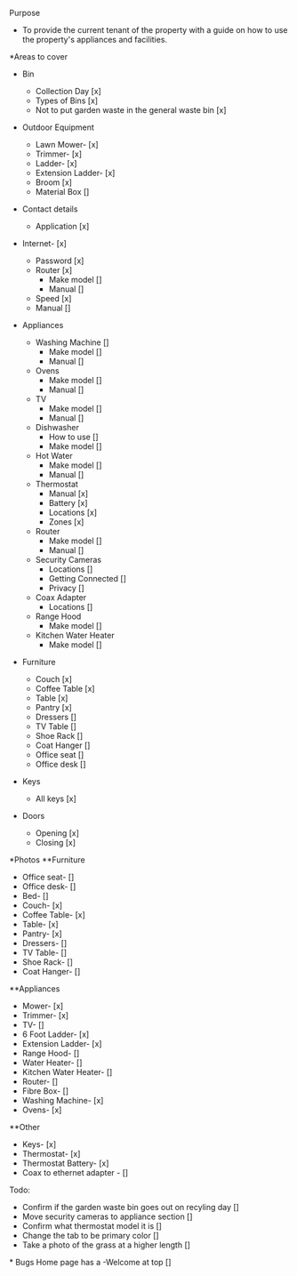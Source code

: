 Purpose

- To provide the current tenant of the property with a guide on how to use the property's appliances and facilities.

\*Areas to cover

- Bin
  - Collection Day [x]
  - Types of Bins [x]
  - Not to put garden waste in the general waste bin [x]
- Outdoor Equipment
  - Lawn Mower- [x]
  - Trimmer- [x]
  - Ladder- [x]
  - Extension Ladder- [x]
  - Broom [x]
  - Material Box []
- Contact details
  - Application [x]
- Internet- [x]
  - Password [x]
  - Router [x]
    - Make model []
    - Manual []
  - Speed [x]
  - Manual []
  <!-- - Coax Adapter [] -->
- Appliances

  - Washing Machine []
    - Make model []
    - Manual []
  - Ovens
    - Make model []
    - Manual []
  - TV
    - Make model []
    - Manual []
  - Dishwasher
    - How to use []
    - Make model []
  - Hot Water
    - Make model []
    - Manual []
  - Thermostat
    - Manual [x]
    - Battery [x]
    - Locations [x]
    - Zones [x]
  - Router
    - Make model []
    - Manual []
  - Security Cameras
    - Locations []
    - Getting Connected []
    - Privacy []
  - Coax Adapter
    - Locations []
  - Range Hood
    - Make model []
  - Kitchen Water Heater
    - Make model []

- Furniture
  - Couch [x]
  - Coffee Table [x]
  - Table [x]
  - Pantry [x]
  - Dressers []
  - TV Table []
  - Shoe Rack []
  - Coat Hanger []
  - Office seat []
  - Office desk []
- Keys
  - All keys [x]
- Doors
  - Opening [x]
  - Closing [x]

\*Photos
\*\*Furniture

- Office seat- []
- Office desk- []
- Bed- []
- Couch- [x]
- Coffee Table- [x]
- Table- [x]
- Pantry- [x]
- Dressers- []
- TV Table- []
- Shoe Rack- []
- Coat Hanger- []

\*\*Appliances

- Mower- [x]
- Trimmer- [x]
- TV- []
- 6 Foot Ladder- [x]
- Extension Ladder- [x]
- Range Hood- []
- Water Heater- []
- Kitchen Water Heater- []
- Router- []
- Fibre Box- []
- Washing Machine- [x]
- Ovens- [x]

\*\*Other

- Keys- [x]
- Thermostat- [x]
- Thermostat Battery- [x]
- Coax to ethernet adapter - []

Todo:

- Confirm if the garden waste bin goes out on recyling day []
- Move security cameras to appliance section []
- Confirm what thermostat model it is []
- Change the tab to be primary color []
- Take a photo of the grass at a higher length []

\* Bugs
Home page has a -Welcome at top []
